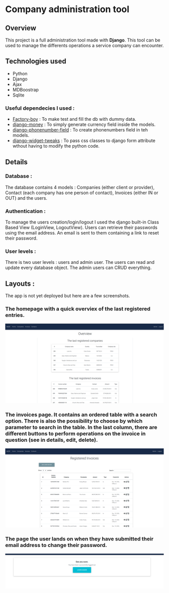 
# Company administration tool

## Overview
This project is a full administration tool made with **Django**. This tool can be used to manage the differents operations a service company can encounter.

## Technologies used 

* Python
* Django
* Ajax
* MDBoostrap
* Sqlite

### Useful dependecies I used : 
* [Factory-boy](https://factoryboy.readthedocs.io/en/stable/index.html) : To make test and fill the db with dummy data.
* [django-money](https://github.com/django-money/django-money) : To simply generate currency field inside the models. 
* [django-phonenumber-field](https://github.com/stefanfoulis/django-phonenumber-field) : To create phonenumbers field in teh models.
* [django-widget-tweaks](https://github.com/jazzband/django-widget-tweaks)  : To pass css classes to django form attribute wthout having to modify the python code. 

## Details 

### Database : 
The database contains 4 models : Companies (either client or provider), Contact (each company has one person of contact), Invoices (either IN or OUT) and the users.

### Authentication : 
To manage the users creation/login/logout I used the django built-in Class Based View (LoginView, LogoutView). Users can retrieve their passwords using the email address. An email is sent to them containing a link to reset their password. 

### User levels : 

There is two user levels : users and admin user. 
The users can read and update every database object. The admin users can CRUD everything. 

## Layouts : 
The app is not yet deployed but here are a few screenshots. 

### The homepage with a quick overviex of the last registered entries.
![Homepage](images/homepage.png)

### The invoices page. It contains an ordered table with a search option. There is also the possibility to choose by which parameter to search in the table. In the last column, there are different buttons to perform operations on the invoice in question (see in details, edit, delete). 
![invoices](images/invoices.png)

### The page the user lands on when they have submitted their email address to change their password. 
![passwordreset](images/passwordreset_emailsent.png)
